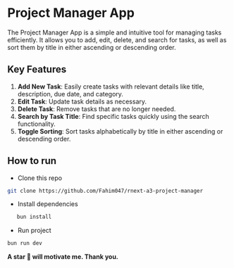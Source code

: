 # Project Manager App

The Project Manager App is a simple and intuitive tool for managing tasks efficiently. It allows you to add, edit, delete, and search for tasks, as well as sort them by title in either ascending or descending order.

## Key Features

1. **Add New Task**: Easily create tasks with relevant details like title, description, due date, and category.
2. **Edit Task**: Update task details as necessary.
3. **Delete Task**: Remove tasks that are no longer needed.
4. **Search by Task Title**: Find specific tasks quickly using the search functionality.
5. **Toggle Sorting**: Sort tasks alphabetically by title in either ascending or descending order.

## How to run

- Clone this repo

```bash
git clone https://github.com/Fahim047/rnext-a3-project-manager
```

- Install dependencies

```bash
   bun install
```

- Run project

```bash
bun run dev
```

**A star 🌟 will motivate me. Thank you.**
